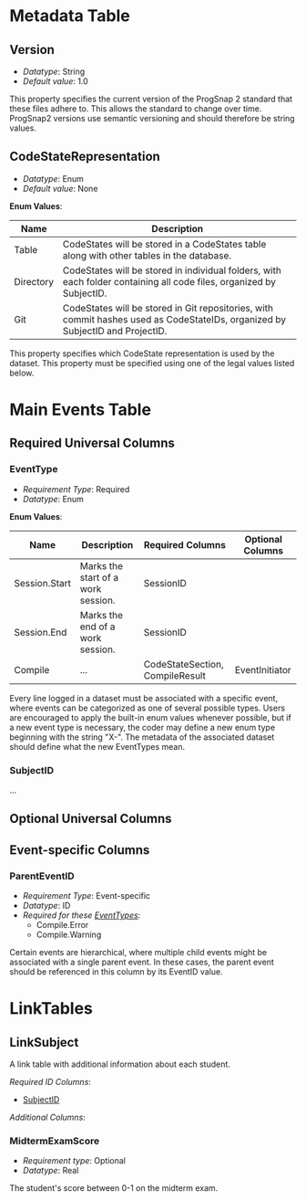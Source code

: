 
# Metadata Table

## Version
* *Datatype*: String
* *Default value*: 1.0

This property specifies the current version of the ProgSnap 2 standard that these files adhere to. This allows the standard to change over time. ProgSnap2 versions use semantic versioning and should therefore be string values.

## CodeStateRepresentation
* *Datatype*: Enum
* *Default value*: None

**Enum Values**:

| Name      | Description                                                                                                                   |
| --------- | ----------------------------------------------------------------------------------------------------------------------------- |
| Table     | CodeStates will be stored in a CodeStates table along with other tables in the database.                                      |
| Directory | CodeStates will be stored in individual folders, with each folder containing all code files, organized by SubjectID.          |
| Git       | CodeStates will be stored in Git repositories, with commit hashes used as CodeStateIDs, organized by SubjectID and ProjectID. |

This property specifies which CodeState representation is used by the dataset.  This property must be specified using one of the legal values listed below.

# Main Events Table

## Required Universal Columns

### EventType
* *Requirement Type*: Required
* *Datatype*: Enum

**Enum Values**:

| Name          | Description                        | Required Columns                | Optional Columns |
| ------------- | ---------------------------------- | ------------------------------- | ---------------- |
| Session.Start | Marks the start of a work session. | SessionID                       |                  |
| Session.End   | Marks the end of a work session.   | SessionID                       |                  |
| Compile       | ...                                | CodeStateSection, CompileResult | EventInitiator   |

Every line logged in a dataset must be associated with a specific event, where events can be categorized as one of several possible types. Users are encouraged to apply the built-in enum values whenever possible, but if a new event type is necessary, the coder may define a new enum type beginning with the string "X-". The metadata of the associated dataset should define what the new EventTypes mean.

### SubjectID
...

## Optional Universal Columns

## Event-specific Columns

### ParentEventID
* *Requirement Type*: Event-specific
* *Datatype*: ID
* *Required for these [EventTypes](#eventtype)*:
  * Compile.Error
  * Compile.Warning

Certain events are hierarchical, where multiple child events might be associated with a single parent event. In these cases, the parent event should be referenced in this column by its EventID value.

# LinkTables

## LinkSubject
A link table with additional information about each student.

*Required ID Columns*:
* [SubjectID](#subjectid)

*Additional Columns*:

### MidtermExamScore
* *Requirement type*: Optional
* *Datatype*: Real

The student's score between 0-1 on the midterm exam.
